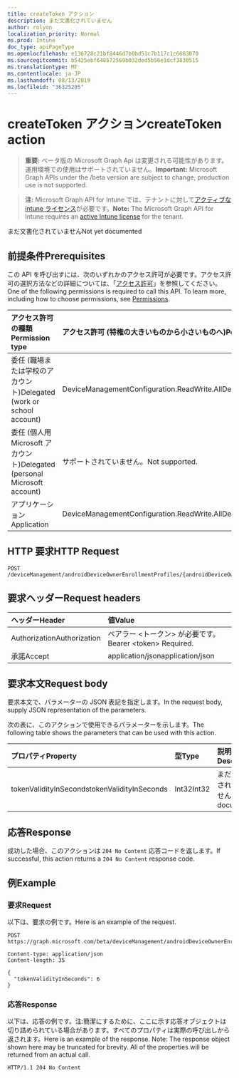 ```yaml
---
title: createToken アクション
description: まだ文書化されていません
author: rolyon
localization_priority: Normal
ms.prod: Intune
doc_type: apiPageType
ms.openlocfilehash: e136728c21bf8446d7b0bd51c7b117c1c6683070
ms.sourcegitcommit: b5425ebf648572569b032ded5b56e1dcf3830515
ms.translationtype: MT
ms.contentlocale: ja-JP
ms.lasthandoff: 08/13/2019
ms.locfileid: "36325205"
---
```

# <a name="createtoken-action"></a><span data-ttu-id="10899-103">createToken アクション</span><span class="sxs-lookup"><span data-stu-id="10899-103">createToken action</span></span>

> <span data-ttu-id="10899-104">**重要:** ベータ版の Microsoft Graph Api は変更される可能性があります。運用環境での使用はサポートされていません。</span><span class="sxs-lookup"><span data-stu-id="10899-104">**Important:** Microsoft Graph APIs under the /beta version are subject to change; production use is not supported.</span></span>

> <span data-ttu-id="10899-105">**注:** Microsoft Graph API for Intune では、テナントに対して[アクティブな intune ライセンス](https://go.microsoft.com/fwlink/?linkid=839381)が必要です。</span><span class="sxs-lookup"><span data-stu-id="10899-105">**Note:** The Microsoft Graph API for Intune requires an [active Intune license](https://go.microsoft.com/fwlink/?linkid=839381) for the tenant.</span></span>

<span data-ttu-id="10899-106">まだ文書化されていません</span><span class="sxs-lookup"><span data-stu-id="10899-106">Not yet documented</span></span>

## <a name="prerequisites"></a><span data-ttu-id="10899-107">前提条件</span><span class="sxs-lookup"><span data-stu-id="10899-107">Prerequisites</span></span>
<span data-ttu-id="10899-p101">この API を呼び出すには、次のいずれかのアクセス許可が必要です。アクセス許可の選択方法などの詳細については、「[アクセス許可](/graph/permissions-reference)」を参照してください。</span><span class="sxs-lookup"><span data-stu-id="10899-p101">One of the following permissions is required to call this API. To learn more, including how to choose permissions, see [Permissions](/graph/permissions-reference).</span></span>

|<span data-ttu-id="10899-110">アクセス許可の種類</span><span class="sxs-lookup"><span data-stu-id="10899-110">Permission type</span></span>|<span data-ttu-id="10899-111">アクセス許可 (特権の大きいものから小さいものへ)</span><span class="sxs-lookup"><span data-stu-id="10899-111">Permissions (from most to least privileged)</span></span>|
|:---|:---|
|<span data-ttu-id="10899-112">委任 (職場または学校のアカウント)</span><span class="sxs-lookup"><span data-stu-id="10899-112">Delegated (work or school account)</span></span>|<span data-ttu-id="10899-113">DeviceManagementConfiguration.ReadWrite.All</span><span class="sxs-lookup"><span data-stu-id="10899-113">DeviceManagementConfiguration.ReadWrite.All</span></span>|
|<span data-ttu-id="10899-114">委任 (個人用 Microsoft アカウント)</span><span class="sxs-lookup"><span data-stu-id="10899-114">Delegated (personal Microsoft account)</span></span>|<span data-ttu-id="10899-115">サポートされていません。</span><span class="sxs-lookup"><span data-stu-id="10899-115">Not supported.</span></span>|
|<span data-ttu-id="10899-116">アプリケーション</span><span class="sxs-lookup"><span data-stu-id="10899-116">Application</span></span>|<span data-ttu-id="10899-117">DeviceManagementConfiguration.ReadWrite.All</span><span class="sxs-lookup"><span data-stu-id="10899-117">DeviceManagementConfiguration.ReadWrite.All</span></span>|

## <a name="http-request"></a><span data-ttu-id="10899-118">HTTP 要求</span><span class="sxs-lookup"><span data-stu-id="10899-118">HTTP Request</span></span>
<!-- {
  "blockType": "ignored"
}
-->
``` http
POST /deviceManagement/androidDeviceOwnerEnrollmentProfiles/{androidDeviceOwnerEnrollmentProfileId}/createToken
```

## <a name="request-headers"></a><span data-ttu-id="10899-119">要求ヘッダー</span><span class="sxs-lookup"><span data-stu-id="10899-119">Request headers</span></span>
|<span data-ttu-id="10899-120">ヘッダー</span><span class="sxs-lookup"><span data-stu-id="10899-120">Header</span></span>|<span data-ttu-id="10899-121">値</span><span class="sxs-lookup"><span data-stu-id="10899-121">Value</span></span>|
|:---|:---|
|<span data-ttu-id="10899-122">Authorization</span><span class="sxs-lookup"><span data-stu-id="10899-122">Authorization</span></span>|<span data-ttu-id="10899-123">ベアラー &lt;トークン&gt; が必要です。</span><span class="sxs-lookup"><span data-stu-id="10899-123">Bearer &lt;token&gt; Required.</span></span>|
|<span data-ttu-id="10899-124">承諾</span><span class="sxs-lookup"><span data-stu-id="10899-124">Accept</span></span>|<span data-ttu-id="10899-125">application/json</span><span class="sxs-lookup"><span data-stu-id="10899-125">application/json</span></span>|

## <a name="request-body"></a><span data-ttu-id="10899-126">要求本文</span><span class="sxs-lookup"><span data-stu-id="10899-126">Request body</span></span>
<span data-ttu-id="10899-127">要求本文で、パラメーターの JSON 表記を指定します。</span><span class="sxs-lookup"><span data-stu-id="10899-127">In the request body, supply JSON representation of the parameters.</span></span>

<span data-ttu-id="10899-128">次の表に、このアクションで使用できるパラメーターを示します。</span><span class="sxs-lookup"><span data-stu-id="10899-128">The following table shows the parameters that can be used with this action.</span></span>

|<span data-ttu-id="10899-129">プロパティ</span><span class="sxs-lookup"><span data-stu-id="10899-129">Property</span></span>|<span data-ttu-id="10899-130">型</span><span class="sxs-lookup"><span data-stu-id="10899-130">Type</span></span>|<span data-ttu-id="10899-131">説明</span><span class="sxs-lookup"><span data-stu-id="10899-131">Description</span></span>|
|:---|:---|:---|
|<span data-ttu-id="10899-132">tokenValidityInSeconds</span><span class="sxs-lookup"><span data-stu-id="10899-132">tokenValidityInSeconds</span></span>|<span data-ttu-id="10899-133">Int32</span><span class="sxs-lookup"><span data-stu-id="10899-133">Int32</span></span>|<span data-ttu-id="10899-134">まだ文書化されていません</span><span class="sxs-lookup"><span data-stu-id="10899-134">Not yet documented</span></span>|



## <a name="response"></a><span data-ttu-id="10899-135">応答</span><span class="sxs-lookup"><span data-stu-id="10899-135">Response</span></span>
<span data-ttu-id="10899-136">成功した場合、このアクションは `204 No Content` 応答コードを返します。</span><span class="sxs-lookup"><span data-stu-id="10899-136">If successful, this action returns a `204 No Content` response code.</span></span>

## <a name="example"></a><span data-ttu-id="10899-137">例</span><span class="sxs-lookup"><span data-stu-id="10899-137">Example</span></span>

### <a name="request"></a><span data-ttu-id="10899-138">要求</span><span class="sxs-lookup"><span data-stu-id="10899-138">Request</span></span>
<span data-ttu-id="10899-139">以下は、要求の例です。</span><span class="sxs-lookup"><span data-stu-id="10899-139">Here is an example of the request.</span></span>
``` http
POST https://graph.microsoft.com/beta/deviceManagement/androidDeviceOwnerEnrollmentProfiles/{androidDeviceOwnerEnrollmentProfileId}/createToken

Content-type: application/json
Content-length: 35

{
  "tokenValidityInSeconds": 6
}
```

### <a name="response"></a><span data-ttu-id="10899-140">応答</span><span class="sxs-lookup"><span data-stu-id="10899-140">Response</span></span>
<span data-ttu-id="10899-p102">以下は、応答の例です。注:簡潔にするために、ここに示す応答オブジェクトは切り詰められている場合があります。すべてのプロパティは実際の呼び出しから返されます。</span><span class="sxs-lookup"><span data-stu-id="10899-p102">Here is an example of the response. Note: The response object shown here may be truncated for brevity. All of the properties will be returned from an actual call.</span></span>
``` http
HTTP/1.1 204 No Content
```






